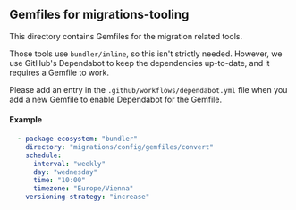 ## Gemfiles for migrations-tooling

This directory contains Gemfiles for the migration related tools.

Those tools use `bundler/inline`, so this isn't strictly needed. However, we use GitHub's Dependabot to keep the dependencies up-to-date, and it requires a Gemfile to work.

Please add an entry in the `.github/workflows/dependabot.yml` file when you add a new Gemfile to enable Dependabot for the Gemfile.

#### Example
```yaml
  - package-ecosystem: "bundler"
    directory: "migrations/config/gemfiles/convert"
    schedule:
      interval: "weekly"
      day: "wednesday"
      time: "10:00"
      timezone: "Europe/Vienna"
    versioning-strategy: "increase"
```
